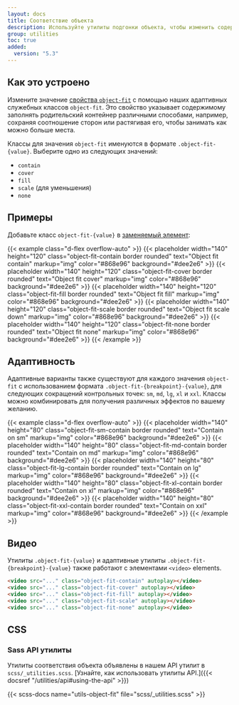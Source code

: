 ```yaml
---
layout: docs
title: Соответствие объекта
description: Используйте утилиты подгонки объекта, чтобы изменить содержимое [заменяемого элемента](https://developer.mozilla.org/en-US/docs/Web/CSS/Replaced_element), например `<img>` или `<video>` следует изменить размер, чтобы он соответствовал своему контейнеру.
group: utilities
toc: true
added:
  version: "5.3"
---
```


## Как это устроено

Измените значение [свойства `object-fit`](https://developer.mozilla.org/en-US/docs/Web/CSS/object-fit) с помощью наших адаптивных служебных классов `object-fit`. Это свойство указывает содержимому заполнять родительский контейнер различными способами, например, сохраняя соотношение сторон или растягивая его, чтобы занимать как можно больше места.

Классы для значения `object-fit` именуются в формате `.object-fit-{value}`. Выберите одно из следующих значений:

- `contain`
- `cover`
- `fill`
- `scale` (для уменьшения)
- `none`

## Примеры

Добавьте класс `object-fit-{value}` в [заменяемый элемент](https://developer.mozilla.org/en-US/docs/Web/CSS/Replaced_element):

{{< example class="d-flex overflow-auto" >}}
{{< placeholder width="140" height="120" class="object-fit-contain border rounded" text="Object fit contain" markup="img" color="#868e96" background="#dee2e6" >}}
{{< placeholder width="140" height="120" class="object-fit-cover border rounded" text="Object fit cover" markup="img" color="#868e96" background="#dee2e6" >}}
{{< placeholder width="140" height="120" class="object-fit-fill border rounded" text="Object fit fill" markup="img" color="#868e96" background="#dee2e6" >}}
{{< placeholder width="140" height="120" class="object-fit-scale border rounded" text="Object fit scale down" markup="img" color="#868e96" background="#dee2e6" >}}
{{< placeholder width="140" height="120" class="object-fit-none border rounded" text="Object fit none" markup="img" color="#868e96" background="#dee2e6" >}}
{{< /example >}}

## Адаптивность

Адаптивные варианты также существуют для каждого значения `object-fit` с использованием формата `.object-fit-{breakpoint}-{value}`, для следующих сокращений контрольных точек: `sm`, `md`, `lg`, `xl` и `xxl`. Классы можно комбинировать для получения различных эффектов по вашему желанию.

{{< example class="d-flex overflow-auto" >}}
{{< placeholder width="140" height="80" class="object-fit-sm-contain border rounded" text="Contain on sm" markup="img" color="#868e96" background="#dee2e6" >}}
{{< placeholder width="140" height="80" class="object-fit-md-contain border rounded" text="Contain on md" markup="img" color="#868e96" background="#dee2e6" >}}
{{< placeholder width="140" height="80" class="object-fit-lg-contain border rounded" text="Contain on lg" markup="img" color="#868e96" background="#dee2e6" >}}
{{< placeholder width="140" height="80" class="object-fit-xl-contain border rounded" text="Contain on xl" markup="img" color="#868e96" background="#dee2e6" >}}
{{< placeholder width="140" height="80" class="object-fit-xxl-contain border rounded" text="Contain on xxl" markup="img" color="#868e96" background="#dee2e6" >}}
{{< /example >}}

## Видео

Утилиты `.object-fit-{value}` и адаптивные утилиты `.object-fit-{breakpoint}-{value}` также работают с элементами `<video>` elements.

```html
<video src="..." class="object-fit-contain" autoplay></video>
<video src="..." class="object-fit-cover" autoplay></video>
<video src="..." class="object-fit-fill" autoplay></video>
<video src="..." class="object-fit-scale" autoplay></video>
<video src="..." class="object-fit-none" autoplay></video>
```

## CSS

### Sass API утилиты

Утилиты соответствия объекта объявлены в нашем API утилит в `scss/_utilities.scss`. [Узнайте, как использовать утилиты API.]({{< docsref "/utilities/api#using-the-api" >}})

{{< scss-docs name="utils-object-fit" file="scss/_utilities.scss" >}}
